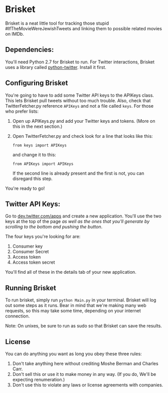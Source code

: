 Brisket
==============

Brisket is a neat little tool for tracking those stupid #IfTheMovieWereJewishTweets and linking them to possible related movies on IMDb.

Dependencies:
---
You'll need Python 2.7 for Brisket to run. For Twitter interactions, Brisket uses a library called [python-twitter](https://code.google.com/p/python-twitter/). Install it first.

Configuring Brisket
---
You're going to have to add some Twitter API keys to the APIKeys class. This lets Brisket pull tweets without too much trouble. Also, check that TwitterFetcher.py reference `APIKeys` and not a file called `keys`. For those who prefer lists:

1. Open up APIKeys.py and add your Twitter keys and tokens. (More on this in the next section.)
2. Open TwitterFetcher.py and check look for a line that looks like this:

    `from keys import APIKeys`
    
    and change it to this:
    
    `from APIKeys import APIKeys`
    
    If the second line is already present and the first is not, you can disregard this step. 
    
You're ready to go!

Twitter API Keys:
---
Go to [dev.twitter.com/apps](https://dev.twitter.com/apps) and create a new application. You'll use the two keys at the top of the page *as well as the ones that you'll generate by scrolling to the bottom and pushing the button*.

The four keys you're looking for are:

1. Consumer key
2. Consumer Secret
3. Access token
4. Access token secret

You'll find all of these in the details tab of your new application. 


Running Brisket
---
To run brisket, simply run `python Main.py` in your terminal. Brisket will log out some steps as it runs. Bear in mind that we're making many web requests, so this may take some time, depending on your internet connection. 

Note: On unixes, be sure to run as sudo so that Brisket can save the results.

License
---
You can do anything you want as long you obey these three rules:
 
1. Don't take anything here without crediting Moshe Berman and Charles Carr. 
2. Don't sell this or use it to make money in any way. (If you do, We'll be expecting renumeration.)
3. Don't use this to violate any laws or license agreements with companies. 
